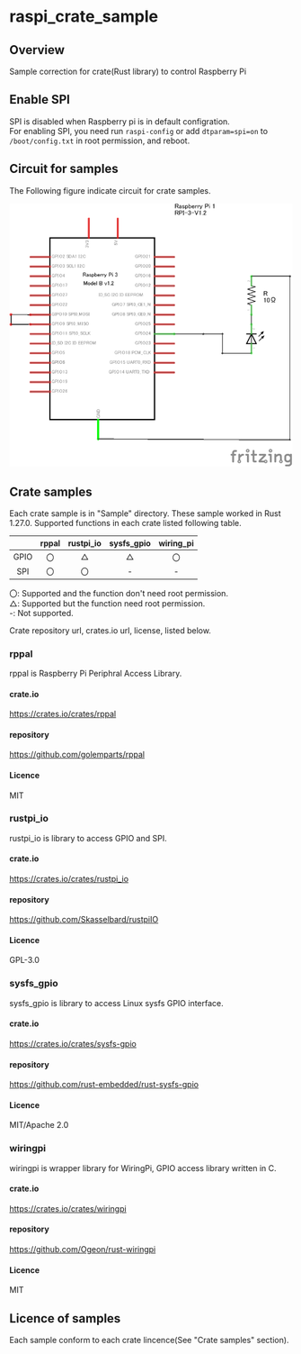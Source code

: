 # raspi_crate_sample

## Overview
Sample correction for crate(Rust library) to control Raspberry Pi

## Enable SPI
SPI is disabled when Raspberry pi is in default configration.  
For enabling SPI, you need run `raspi-config` or add `dtparam=spi=on` to `/boot/config.txt` in root permission, and reboot.


## Circuit for samples
The Following figure indicate circuit for crate samples.

![Circuit]

## Crate samples
Each crate sample is in "Sample" directory.
These sample worked in Rust 1.27.0.
Supported functions in each crate listed following table.

| | rppal | rustpi_io | sysfs_gpio | wiring_pi |
|:----:|:----:|:----:|:----:|:----:|
| GPIO | 〇 | △ | △ | 〇 |
| SPI | 〇 | 〇 | - | - |
  
〇: Supported and the function don't need root permission.  
△: Supported but the function need root permission.  
-: Not supported.

Crate repository url, crates.io url, license, listed below.

### rppal
rppal is Raspberry Pi Periphral Access Library.

#### crate.io
https://crates.io/crates/rppal

#### repository
https://github.com/golemparts/rppal

#### Licence
MIT

### rustpi_io
rustpi_io is library to access GPIO and SPI.

#### crate.io
https://crates.io/crates/rustpi_io

#### repository
https://github.com/Skasselbard/rustpiIO

#### Licence
GPL-3.0

### sysfs_gpio
sysfs_gpio is library to access Linux sysfs GPIO interface.

#### crate.io
https://crates.io/crates/sysfs-gpio

#### repository
https://github.com/rust-embedded/rust-sysfs-gpio

#### Licence
MIT/Apache 2.0

### wiringpi
wiringpi is wrapper library for WiringPi, GPIO access library written in C.

#### crate.io
https://crates.io/crates/wiringpi

#### repository
https://github.com/Ogeon/rust-wiringpi

#### Licence
MIT

## Licence of samples
Each sample conform to each crate lincence(See "Crate samples" section).

[Circuit]: Circuit.png